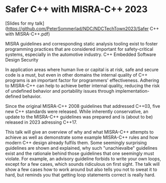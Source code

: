 # Safer C++ with MISRA-C++ 2023

[Slides for my talk](https://github.com/PeterSommerlad/NDC/NDCTechTown2023/Safer C++ with MISRA-C++.pdf)

MISRA guidelines and corresponding static analysis tooling exist to foster programming practices that are considered important for safety-critical systems, especially in the automotive industry.
C++
Embedded
Software Design
Security

In application areas where human live or capital is at risk, safe and secure code is a must, but even in other domains the internal quality of C++ programs is an important factor for programmers' effectiveness. Adhering to MISRA-C++ can help to achieve better internal quality, reducing the risk of undefined behavior and portability issues through implementation-defined behavior.

Since the original MISRA-C++ 2008 guidelines that addressed C++03, five new C++ standards were released. While inherently conservative, an update to the MISRA-C++ guidelines was prepared and is (about to be) released in 2023 adressing C++17.

This talk will give an overview of why and what MISRA-C++ attempts to achieve as well as demonstrate some example MISRA-C++ rules and how modern C++ design already fulfils them.
Some seemingly surprising guidelines are shown and explained, why such "unachievalbe" guidelines exist and the rationale behind those guidelines that one seemingly must violate.
For example, an advisory guideline forbids to write your own loops, except for a few cases, which sounds ridiculous on first sight. The talk will show a few cases how to work around but also tells you not to sweat it to hard, but reminds you that getting loop statements correct is really hard.
